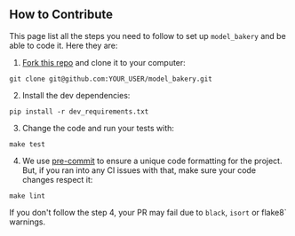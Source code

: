 ## How to Contribute

This page list all the steps you need to follow to set up `model_bakery` and be able to code it. Here they are:

1. [Fork this repo](https://github.com/model-bakers/model_bakery/fork) and clone it to your computer:

```
git clone git@github.com:YOUR_USER/model_bakery.git
```

2. Install the dev dependencies:

```
pip install -r dev_requirements.txt
```

3. Change the code and run your tests with:

```
make test
```

4. We use [pre-commit](https://pre-commit.com/) to ensure a unique code formatting for the project. But, if you ran into any CI issues with that, make sure your code changes respect it:

```
make lint
```

If you don't follow the step 4, your PR may fail due to `black`, `isort` or flake8` warnings.
